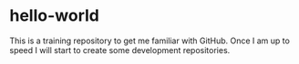 # hello-world
This is a training repository to get me familiar with GitHub.  Once I am up to speed I will start to create some development repositories.
